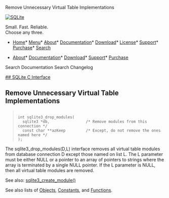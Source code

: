 




Remove Unnecessary Virtual Table Implementations




[![SQLite](../images/sqlite370_banner.gif)](../index.html)


Small. Fast. Reliable.  
Choose any three.


* [Home](../index.html)* [Menu](javascript:void(0))* [About](../about.html)* [Documentation](../docs.html)* [Download](../download.html)* [License](../copyright.html)* [Support](../support.html)* [Purchase](../prosupport.html)* [Search](javascript:void(0))




* [About](../about.html)* [Documentation](../docs.html)* [Download](../download.html)* [Support](../support.html)* [Purchase](../prosupport.html)






Search Documentation
Search Changelog









[## SQLite C Interface](../c3ref/intro.html)
## Remove Unnecessary Virtual Table Implementations




> ```
> 
> int sqlite3_drop_modules(
>   sqlite3 *db,                /* Remove modules from this connection */
>   const char **azKeep         /* Except, do not remove the ones named here */
> );
> 
> ```



The sqlite3\_drop\_modules(D,L) interface removes all virtual
table modules from database connection D except those named on list L.
The L parameter must be either NULL or a pointer to an array of pointers
to strings where the array is terminated by a single NULL pointer.
If the L parameter is NULL, then all virtual table modules are removed.


See also: [sqlite3\_create\_module()](../c3ref/create_module.html)


See also lists of
 [Objects](../c3ref/objlist.html),
 [Constants](../c3ref/constlist.html), and
 [Functions](../c3ref/funclist.html).


